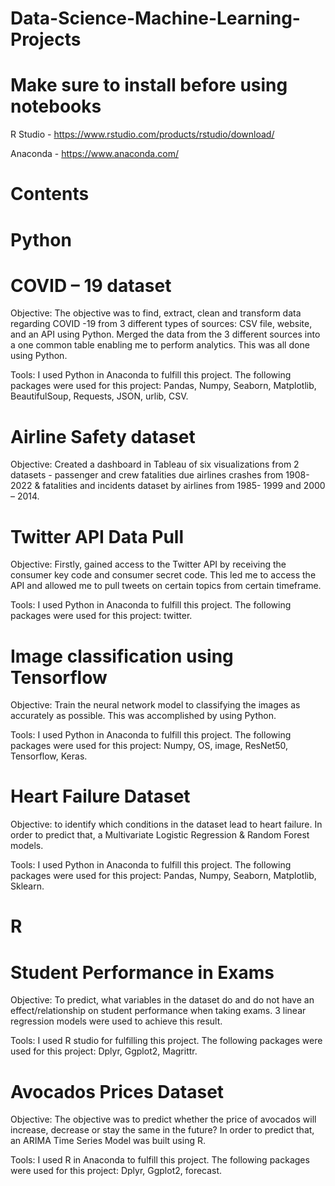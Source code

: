 # Data-Science-Machine-Learning-Projects

# Make sure to install before using notebooks
R Studio - https://www.rstudio.com/products/rstudio/download/

Anaconda - https://www.anaconda.com/

# Contents

# Python

# COVID – 19 dataset
Objective: The objective was to find, extract, clean and transform data regarding COVID -19 from 3 different types of sources: CSV file, website, and an API using Python. Merged the data from the 3 different sources into a one common table enabling me to perform analytics. This was all done using Python.

Tools: I used Python in Anaconda to fulfill this project. The following packages were used for this project: Pandas, Numpy, Seaborn, Matplotlib, BeautifulSoup, Requests, JSON, urlib, CSV.

# Airline Safety dataset
Objective: Created a dashboard in Tableau of six visualizations from 2 datasets - passenger and crew fatalities due airlines crashes from 1908-2022 & fatalities and incidents dataset by airlines from 1985- 1999 and 2000 – 2014.

# Twitter API Data Pull
Objective: Firstly, gained access to the Twitter API by receiving the consumer key code and consumer secret code. This led me to access the API and allowed me to pull tweets on certain topics from certain timeframe.

Tools: I used Python in Anaconda to fulfill this project. The following packages were used for this project: twitter.

# Image classification using Tensorflow
Objective: Train the neural network model to classifying the images as accurately as possible. This was accomplished by using Python.

Tools: I used Python in Anaconda to fulfill this project. The following packages were used for this project: Numpy, OS, image, ResNet50, Tensorflow, Keras.

# Heart Failure Dataset
Objective: to identify which conditions in the dataset lead to heart failure. In order to predict that, a Multivariate Logistic Regression & Random Forest models.

Tools: I used Python in Anaconda to fulfill this project. The following packages were used for this project: Pandas, Numpy, Seaborn, Matplotlib, Sklearn.

# R

# Student Performance in Exams 
Objective: To predict, what variables in the dataset  do and do not have an effect/relationship on student performance when taking exams. 3 linear regression models were used to achieve this result.

Tools: I used R studio for fulfilling this project. The following packages were used for this project: Dplyr, Ggplot2, Magrittr.

# Avocados Prices Dataset
Objective: The objective was to predict whether the price of avocados will increase, decrease or stay the same in the future? In order to predict that, an ARIMA Time Series Model was built using R.

Tools: I used R in Anaconda to fulfill this project. The following packages were used for this project: Dplyr, Ggplot2, forecast.

